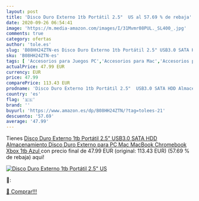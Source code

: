 ```yaml
---
layout: post
title: 'Disco Duro Externo 1tb Portátil 2.5"  US al 57.69 % de rebaja'
date: 2020-09-26 06:54:41
image: 'https://m.media-amazon.com/images/I/31Mvmr08PUL._SL400_.jpg'
comments: true
category: ofertas
author: 'tole.es'
slug: 'B08HH24ZTN-es Disco Duro Externo 1tb Portátil 2.5" USB3.0 SATA HDD...'
sku: 'B08HH24ZTN-es'
tags: [ 'Accesorios para Juegos PC','Accesorios para Mac','Accesorios para PlayStation 4','Auriculares gaming con micrófono para PlayStation 4','Auriculares gaming para PC','Electrónica','Hardware y juegos para Nintendo Switch','Hardware y juegos para PlayStation 4','Juegos para Nintendo Switch','Juegos y Accesorios para Mac','Juegos y Accesorios para PC','Teclados para gamers para PC','Videojuegos','xbox', ]
actualPrice: 47.99 EUR
currency: EUR
price: 47.99
comparePrice: 113.43 EUR
prodname: 'Disco Duro Externo 1tb Portátil 2.5"  USB3.0 SATA HDD Almacenamiento Disco Duro Externo para PC  Mac  MacBook  Chromebook  Xbox  1tb  Azul '
country: 'es'
flag: '🇪🇸'
brand: ''
buyurl: 'https://www.amazon.es/dp/B08HH24ZTN/?tag=tolees-21'
descuento: '57.69'
average: '47.99'
---
```


Tienes [Disco Duro Externo 1tb Portátil 2.5"  USB3.0 SATA HDD Almacenamiento Disco Duro Externo para PC  Mac  MacBook  Chromebook  Xbox  1tb  Azul ](https://www.amazon.es/dp/B08HH24ZTN/?tag=tolees-21) con precio final de  47.99 EUR (original: 113.43 EUR) (57.69 %  de rebaja) aqui!

[![Disco Duro Externo 1tb Portátil 2.5"  US](https://m.media-amazon.com/images/I/31Mvmr08PUL._SL400_.jpg)](https://www.amazon.es/dp/B08HH24ZTN/?tag=tolees-21)

🔎:


[🛒 Comprar!!!](https://www.amazon.es/dp/B08HH24ZTN/?tag=tolees-21)
